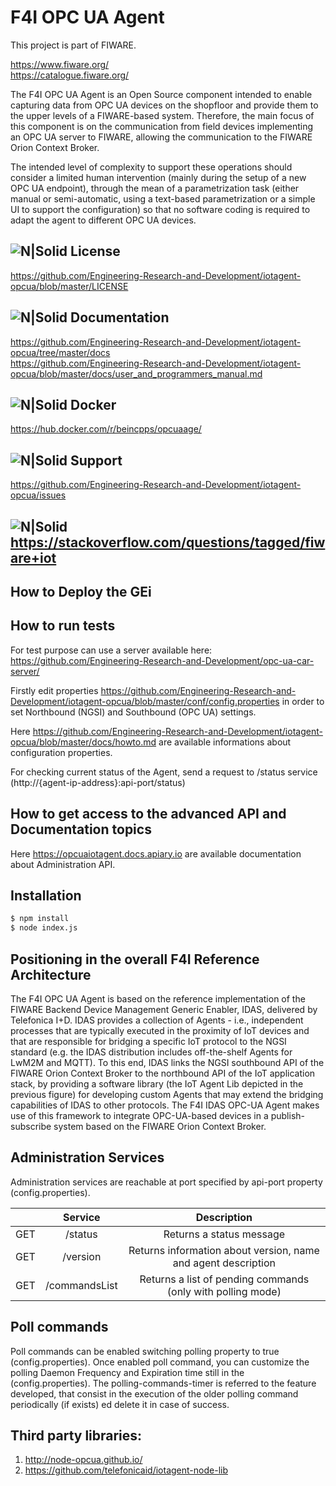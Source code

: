 # F4I OPC UA Agent
This project is part of FIWARE.

https://www.fiware.org/ <br/>
https://catalogue.fiware.org/
    
The F4I OPC UA Agent is an Open Source component intended to enable capturing data from OPC UA devices on the shopfloor and provide them to the upper levels of a FIWARE-based system. Therefore, the main focus of this component is on the communication from field devices implementing an OPC UA server to FIWARE, allowing the communication to the FIWARE Orion Context Broker.

The intended level of complexity to support these operations should consider a limited human intervention (mainly during the setup of a new OPC UA endpoint), through the mean of a parametrization task (either manual or semi-automatic, using a text-based parametrization or a simple UI to support the configuration) so that no software coding is required to adapt the agent to different OPC UA devices.

## ![N|Solid](https://img.shields.io/badge/license-AGPL-blue.svg) License
https://github.com/Engineering-Research-and-Development/iotagent-opcua/blob/master/LICENSE
## ![N|Solid](https://readthedocs.org/projects/iotagent-opcua/badge/?version=latest) Documentation
https://github.com/Engineering-Research-and-Development/iotagent-opcua/tree/master/docs <br/>
https://github.com/Engineering-Research-and-Development/iotagent-opcua/blob/master/docs/user_and_programmers_manual.md
## ![N|Solid](https://img.shields.io/docker/pulls/beincpps/opcuaage.svg) Docker 
https://hub.docker.com/r/beincpps/opcuaage/

## ![N|Solid](https://img.shields.io/badge/support-sof-yellowgreen.svg) Support
https://github.com/Engineering-Research-and-Development/iotagent-opcua/issues
## ![N|Solid](https://img.shields.io/badge/tag-fiware+iot-orange.svg?logo=stackoverflow) https://stackoverflow.com/questions/tagged/fiware+iot 

## How to Deploy the GEi

## How to run tests

For test purpose can use a server available here:<br/>
https://github.com/Engineering-Research-and-Development/opc-ua-car-server/

Firstly edit properties https://github.com/Engineering-Research-and-Development/iotagent-opcua/blob/master/conf/config.properties in order to set Northbound (NGSI) and Southbound (OPC UA) settings.

Here https://github.com/Engineering-Research-and-Development/iotagent-opcua/blob/master/docs/howto.md are available informations about configuration properties.

For checking current status of the Agent, send a request to /status service (http://{agent-ip-address}:api-port/status)  

## How to get access to the advanced API and Documentation topics
Here https://opcuaiotagent.docs.apiary.io are available documentation about Administration API. 
## Installation 
```sh
$ npm install
$ node index.js
```

## Positioning in the overall F4I Reference Architecture
The F4I OPC UA Agent is based on the reference implementation of the FIWARE Backend Device Management Generic Enabler, IDAS, delivered by Telefonica I+D.
IDAS provides a collection of Agents - i.e., independent processes that are typically executed in the proximity of IoT devices and that are responsible for bridging a specific IoT protocol to the NGSI standard (e.g. the IDAS distribution includes off-the-shelf Agents for LwM2M and MQTT). To this end, IDAS links the NGSI southbound API of the FIWARE Orion Context Broker to the northbound API of the IoT application stack, by providing a software library (the IoT Agent Lib depicted in the previous figure) for developing custom Agents that may extend the bridging capabilities of IDAS to other protocols. The F4I IDAS OPC-UA Agent makes use of this framework to integrate OPC-UA-based devices in a publish-subscribe system based on the FIWARE Orion Context Broker.


## Administration Services
Administration services are reachable at port specified by api-port property (config.properties).

|     |    Service    |                          Description                          |
|-----|:-------------:|:-------------------------------------------------------------:|
| GET | /status       | Returns a status message                                      |
| GET | /version      | Returns information about version, name and agent description |
| GET | /commandsList | Returns a list of pending commands (only with polling mode)   |


## Poll commands
Poll commands can be enabled switching polling property to true (config.properties). Once enabled poll command, you can customize the polling Daemon Frequency and Expiration time still in the (config.properties). The polling-commands-timer is referred to the feature developed, that consist in the execution of the older polling command periodically (if exists) ed delete it in case of success.

## Third party libraries:
1. http://node-opcua.github.io/
2. https://github.com/telefonicaid/iotagent-node-lib
